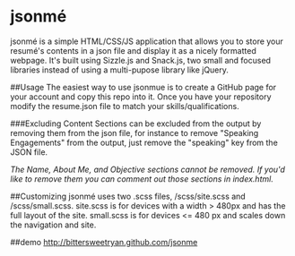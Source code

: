 jsonmé
=======

jsonmé is a simple HTML/CSS/JS application that allows you to store your resumé's contents in a json file and display it as a nicely formatted webpage. It's built using Sizzle.js and Snack.js, two small and focused libraries instead of using a multi-pupose library like jQuery.

##Usage
The easiest way to use jsonmue is to create a GitHub page for your account and copy this repo into it.  Once you have your repository modify the resume.json file to match your skills/qualifications.  

###Excluding Content
Sections can be excluded from the output by removing them from the json file, for instance to remove "Speaking Engagements" from the output, just remove the "speaking" key from the JSON file.

_The Name, About Me, and Objective sections cannot be removed.  If you'd like to remove them you can comment out those sections in index.html._

##Customizing
jsonmé uses two .scss files, /scss/site.scss and /scss/small.scss.  site.scss is for devices with a width > 480px and has the full layout of the site.  small.scss is for devices <= 480 px and scales down the navigation and site.  

##demo
http://bittersweetryan.github.com/jsonme
